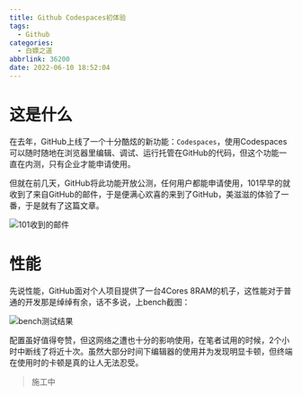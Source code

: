 ```yaml
---
title: Github Codespaces初体验
tags:
  - Github
categories:
  - 白嫖之道
abbrlink: 36200
date: 2022-06-10 18:52:04
---
```


# 这是什么

在去年，GitHub上线了一个十分酷炫的新功能：`Codespaces`，使用Codespaces可以随时随地在浏览器里编辑、调试、运行托管在GitHub的代码，但这个功能一直在内测，只有企业才能申请使用。

但就在前几天，GitHub将此功能开放公测，任何用户都能申请使用，101早早的就收到了来自GitHub的邮件，于是便满心欢喜的来到了GitHub，美滋滋的体验了一番，于是就有了这篇文章。

![101收到的邮件](https://fastly.jsdelivr.net/gh/Redish101/cdn@src/img/20220610210634.png)

# 性能

先说性能，GitHub面对个人项目提供了一台4Cores 8RAM的机子，这性能对于普通的开发那是绰绰有余，话不多说，上bench截图：

![bench测试结果](https://fastly.jsdelivr.net/gh/Redish101/cdn@src/img/20220610211120.png)

配置虽好值得夸赞，但这网络之遭也十分的影响使用，在笔者试用的时候，2个小时中断线了将近十次。虽然大部分时间下编辑器的使用并为发现明显卡顿，但终端在使用时的卡顿是真的让人无法忍受。

> 施工中

